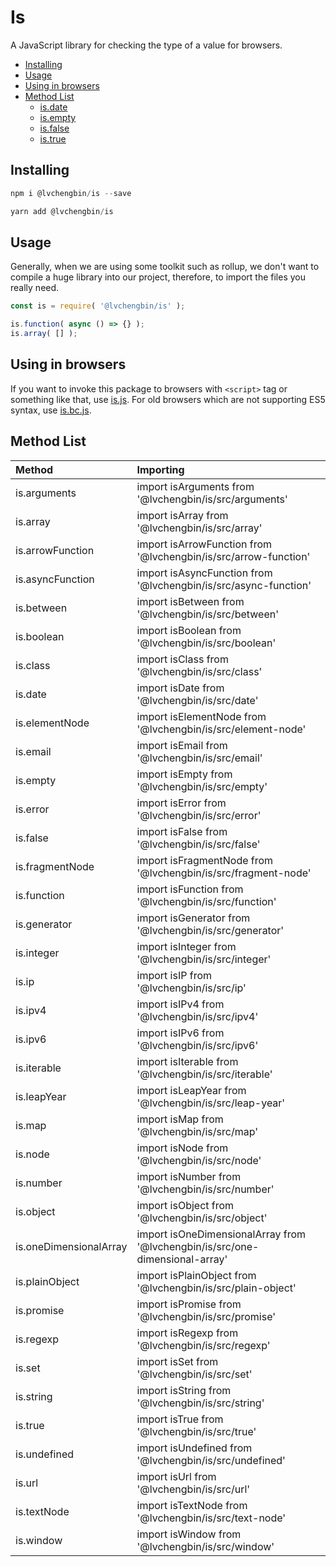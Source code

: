 # Is

A JavaScript library for checking the type of a value for browsers.

<!-- vim-markdown-toc GFM -->

* [Installing](#installing)
* [Usage](#usage)
* [Using in browsers](#using-in-browsers)
* [Method List](#method-list)
    * [is.date](#isdate)
    * [is.empty](#isempty)
    * [is.false](#isfalse)
    * [is.true](#istrue)

<!-- vim-markdown-toc -->

## Installing

```js
npm i @lvchengbin/is --save
```

```js
yarn add @lvchengbin/is
```

## Usage

Generally, when we are using some toolkit such as rollup, we don't want to compile a huge library into our project, therefore, to import the files you really need.

```js
const is = require( '@lvchengbin/is' );

is.function( async () => {} );
is.array( [] );
```
## Using in browsers

If you want to invoke this package to browsers with `<script>` tag or something like that, use [is.js](https://raw.githubusercontent.com/LvChengbin/is/master/dist/is.js). For old browsers which are not supporting ES5 syntax, use [is.bc.js](https://raw.githubusercontent.com/LvChengbin/is/master/dist/is.bc.js).

## Method List

| Method | Importing |
|:--|:--|
| is.arguments | import isArguments from '@lvchengbin/is/src/arguments' |
| is.array | import isArray from '@lvchengbin/is/src/array' |
| is.arrowFunction | import isArrowFunction from '@lvchengbin/is/src/arrow-function' |
| is.asyncFunction | import isAsyncFunction from '@lvchengbin/is/src/async-function' |
| is.between | import isBetween from '@lvchengbin/is/src/between' |
| is.boolean | import isBoolean from '@lvchengbin/is/src/boolean' |
| is.class | import isClass from '@lvchengbin/is/src/class' |
| is.date | import isDate from '@lvchengbin/is/src/date' |
| is.elementNode | import isElementNode from '@lvchengbin/is/src/element-node' |
| is.email | import isEmail from '@lvchengbin/is/src/email' |
| is.empty | import isEmpty from '@lvchengbin/is/src/empty' | 
| is.error | import isError from '@lvchengbin/is/src/error' |
| is.false | import isFalse from '@lvchengbin/is/src/false' |
| is.fragmentNode | import isFragmentNode from '@lvchengbin/is/src/fragment-node' |
| is.function | import isFunction from '@lvchengbin/is/src/function' |
| is.generator | import isGenerator from '@lvchengbin/is/src/generator' |
| is.integer | import isInteger from '@lvchengbin/is/src/integer' |
| is.ip | import isIP from '@lvchengbin/is/src/ip' |
| is.ipv4 | import isIPv4 from '@lvchengbin/is/src/ipv4' |
| is.ipv6 | import isIPv6 from '@lvchengbin/is/src/ipv6' |
| is.iterable | import isIterable from '@lvchengbin/is/src/iterable' |
| is.leapYear | import isLeapYear from '@lvchengbin/is/src/leap-year' |
| is.map | import isMap from '@lvchengbin/is/src/map' |
| is.node | import isNode from '@lvchengbin/is/src/node' |
| is.number | import isNumber from '@lvchengbin/is/src/number' |
| is.object | import isObject from '@lvchengbin/is/src/object' |
| is.oneDimensionalArray | import isOneDimensionalArray from '@lvchengbin/is/src/one-dimensional-array' |
| is.plainObject | import isPlainObject from '@lvchengbin/is/src/plain-object' |
| is.promise | import isPromise from '@lvchengbin/is/src/promise' |
| is.regexp | import isRegexp from '@lvchengbin/is/src/regexp' |
| is.set | import isSet from '@lvchengbin/is/src/set' |
| is.string | import isString from '@lvchengbin/is/src/string' |
| is.true | import isTrue from '@lvchengbin/is/src/true' |
| is.undefined | import isUndefined from '@lvchengbin/is/src/undefined' |
| is.url | import isUrl from '@lvchengbin/is/src/url' |
| is.textNode | import isTextNode from '@lvchengbin/is/src/text-node' |
| is.window | import isWindow from '@lvchengbin/is/src/window' |
